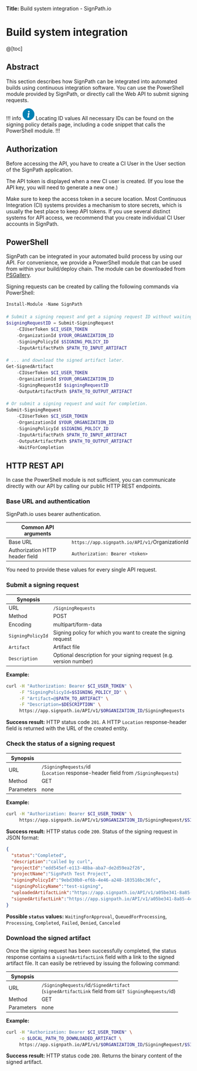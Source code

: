 **Title:** Build system integration - SignPath.io

# Build system integration

@[toc]

## Abstract

This section describes how SignPath can be integrated into automated builds using continuous integration software. You can use the PowerShell module provided by SignPath, or directly call the Web API to submit signing requests.

!!! info ![Information](info.png) Locating ID values
All necessary IDs can be found on the signing policy details page, including a code snippet that calls the PowerShell module.
!!!

## Authorization

Before accessing the API, you have to create a CI User in the User section of the SignPath application.

The API token is displayed when a new CI user is created. (If you lose the API key, you will need to generate a new one.)

Make sure to keep the access token in a secure location. Most Continuous Integration (CI) systems provides a mechanism to store secrets, which is usually the best place to keep API tokens. If you use several distinct systems for API access, we recommend that you create individual CI User accounts in SignPath.

## PowerShell

SignPath can be integrated in your automated build process by using our API. For convenience, we provide a PowerShell module that can be used from within your build/deploy chain. The module can be downloaded from [PSGallery](https://www.powershellgallery.com/packages/SignPath/1.0.1).

Signing requests can be created by calling the following commands via PowerShell:

```powershell
Install-Module -Name SignPath

# Submit a signing request and get a signing request ID without waiting for completion ...
$signingRequestID = Submit-SigningRequest
    -CIUserToken $CI_USER_TOKEN
    -OrganizationId $YOUR_ORGANIZATION_ID
    -SigningPolicyId $SIGNING_POLICY_ID
    -InputArtifactPath $PATH_TO_INPUT_ARTIFACT

# ... and download the signed artifact later.
Get-SignedArtifact
    -CIUserToken $CI_USER_TOKEN
    -OrganizationId $YOUR_ORGANIZATION_ID
    -SigningRequestId $signingRequestID
    -OutputArtifactPath $PATH_TO_OUTPUT_ARTIFACT

# Or submit a signing request and wait for completion.
Submit-SigningRequest
    -CIUserToken $CI_USER_TOKEN
    -OrganizationId $YOUR_ORGANIZATION_ID
    -SigningPolicyId $SIGNING_POLICY_ID
    -InputArtifactPath $PATH_TO_INPUT_ARTIFACT
    -OutputArtifactPath $PATH_TO_OUTPUT_ARTIFACT
    -WaitForCompletion
```

## HTTP REST API

In case the PowerShell module is not sufficient, you can communicate directly with our API by calling our public HTTP REST endpoints.

### Base URL and authentication

SignPath.io uses bearer authentication.

| Common API arguments            |     |
| ------------------------------- | --- |
| Base URL                        | `https://app.signpath.io/API/v1/`OrganizationId
| Authorization HTTP header field | `Authorization: Bearer <token>`

You need to provide these values for every single API request.

### Submit a signing request

| Synopsis           |      |
| ------------------ | ---- |
| URL                | `/SigningRequests`
| Method             | POST
| Encoding            | multipart/form-data
| `SigningPolicyId`  | Signing policy for which you want to create the signing request
| `Artifact`         | Artifact file
| `Description`      | Optional description for your signing request (e.g. version number)

**Example:**

```bash
curl -H "Authorization: Bearer $CI_USER_TOKEN" \
     -F "SigningPolicyId=$SIGNING_POLICY_ID" \
     -F "Artifact=@$PATH_TO_ARTIFACT" \
     -F "Description=$DESCRIPTION" \  
     https://app.signpath.io/API/v1/$ORGANIZATION_ID/SigningRequests
```

**Success result:** HTTP status code `201`. A HTTP `Location` response-header field is returned with the URL of the created entity.

### Check the status of a signing request

| Synopsis   |      |
| ---------- | ---- |
| URL        | `/SigningRequests/`id <br> (`Location` response-header field from `/SigningRequests`)
| Method     | GET
| Parameters | none

**Example:**

```bash
curl -H "Authorization: Bearer $CI_USER_TOKEN" \
     https://app.signpath.io/API/v1/$ORGANIZATION_ID/SigningRequest/$SIGNING_REQUEST_ID
```

**Success result:** HTTP status code `200`. Status of the signing request in JSON format:

```json
{
  "status":"Completed",
  "description":"called by curl",
  "projectId":"edd545ef-e113-48ba-aba7-de2d59ea2f26",
  "projectName":"SignPath Test Project",
  "signingPolicyId":"9ebd30b0-ef6b-4e46-a248-103516bc36fc",
  "signingPolicyName":"test-signing",
  "uploadedArtifactLink":"https://app.signpath.io/API/v1/a05be341-8a85-4c06-828a-710459e325ab/SigningRequests/a15e4d4f-7e03-4b15-9e2e-f3d8daeeaa75/UploadedArtifact",
  "signedArtifactLink":"https://app.signpath.io/API/v1/a05be341-8a85-4c06-828a-710459e325ab/SigningRequests/a15e4d4f-7e03-4b15-9e2e-f3d8daeeaa75/SignedArtifact"
}
```

**Possible `status` values:** `WaitingForApproval`, `QueuedForProcessing`, `Processing`, `Completed`, `Failed`, `Denied`, `Canceled`

### Download the signed artifact

Once the signing request has been successfully completed, the status response contains a `signedArtifactLink` field with a link to the signed artifact file. It can easily be retrieved by issuing the following command:

| Synopsis   |      |
| ---------- | ---- |
| URL        | `/SigningRequests/`id`/SignedArtifact` <br> (`signedArtifactLink` field from `GET SigningRequests/`id)
| Method     | GET  |
| Parameters | none

**Example:**

```bash
curl -H "Authorization: Bearer $CI_USER_TOKEN" \
     -o $LOCAL_PATH_TO_DOWNLOADED_ARTIFACT \
     https://app.signpath.io/API/v1/$ORGANIZATION_ID/SigningRequest/$SIGNING_REQUEST_ID/SignedArtifact
```

**Success result:** HTTP status code `200`. Returns the binary content of the signed artifact.